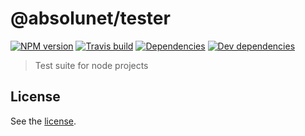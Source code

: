# @absolunet/tester

[![NPM version](https://img.shields.io/npm/v/@absolunet/tester.svg)](https://www.npmjs.com/package/@absolunet/tester)
[![Travis build](https://api.travis-ci.org/absolunet/node-tester.svg?branch=master)](https://travis-ci.org/absolunet/node-tester/builds)
[![Dependencies](https://david-dm.org/absolunet/node-tester/status.svg)](https://david-dm.org/absolunet/node-tester)
[![Dev dependencies](https://david-dm.org/absolunet/node-tester/dev-status.svg)](https://david-dm.org/absolunet/node-tester?type=dev)

> Test suite for node projects

## License 
See the [license](https://github.com/absolunet/node-tester/blob/master/license).
